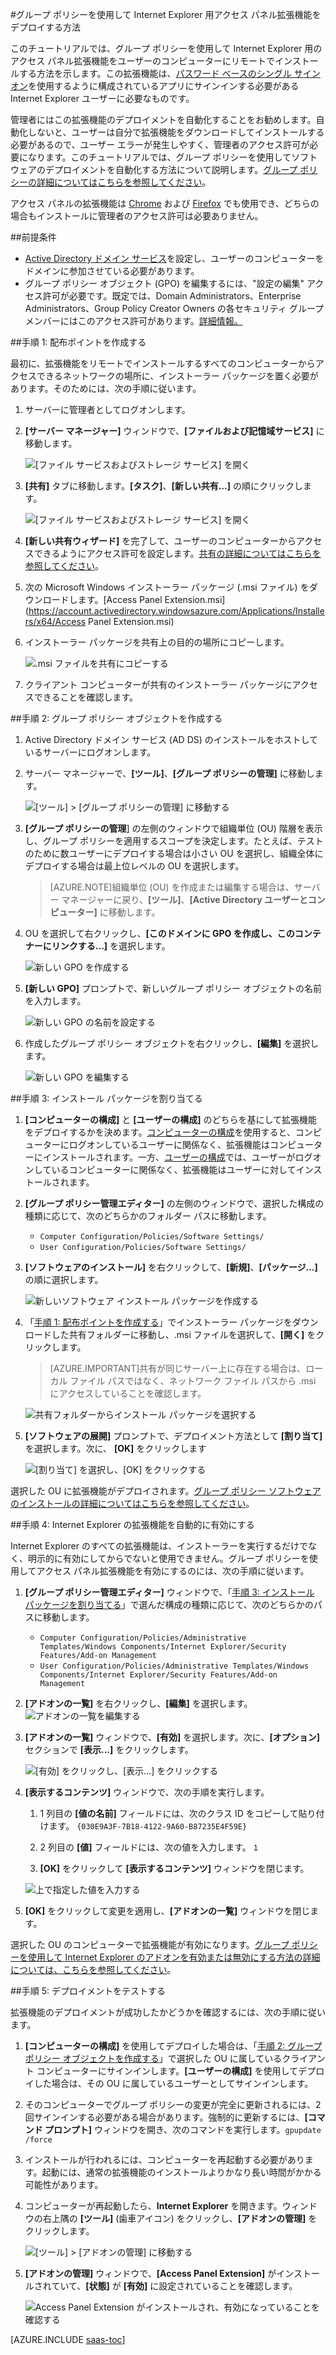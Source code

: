 <properties
   pageTitle="グループ ポリシーを使用して Internet Explorer 用アクセス パネル拡張機能をデプロイする方法 | Microsoft Azure"
   description="グループ ポリシーを使用してマイ アプリ ポータル用の Internet Explorer アドオンをデプロイする方法。"
   services="active-directory"
   documentationCenter=""
   authors="liviodlc"
   manager="stevenpo"
   editor=""/>
<tags
   ms.service="active-directory"
   ms.devlang="na"
   ms.topic="article"
   ms.tgt_pltfrm="na"
   ms.workload="identity"
   ms.date="09/28/2015"
   ms.author="liviodlc"/>

#グループ ポリシーを使用して Internet Explorer 用アクセス パネル拡張機能をデプロイする方法

このチュートリアルでは、グループ ポリシーを使用して Internet Explorer 用のアクセス パネル拡張機能をユーザーのコンピューターにリモートでインストールする方法を示します。この拡張機能は、[パスワード ベースのシングル サインオン](active-directory-appssoaccess-whatis.md#password-based-single-sign-on)を使用するように構成されているアプリにサインインする必要がある Internet Explorer ユーザーに必要なものです。

管理者にはこの拡張機能のデプロイメントを自動化することをお勧めします。自動化しないと、ユーザーは自分で拡張機能をダウンロードしてインストールする必要があるので、ユーザー エラーが発生しやすく、管理者のアクセス許可が必要になります。このチュートリアルでは、グループ ポリシーを使用してソフトウェアのデプロイメントを自動化する方法について説明します。[グループ ポリシーの詳細についてはこちらを参照してください](https://technet.microsoft.com/windowsserver/bb310732.aspx)。

アクセス パネルの拡張機能は [Chrome](https://go.microsoft.com/fwLink/?LinkID=311859) および [Firefox](https://go.microsoft.com/fwLink/?LinkID=626998) でも使用でき、どちらの場合もインストールに管理者のアクセス許可は必要ありません。

##前提条件

- [Active Directory ドメイン サービス](https://msdn.microsoft.com/library/aa362244%28v=vs.85%29.aspx)を設定し、ユーザーのコンピューターをドメインに参加させている必要があります。
- グループ ポリシー オブジェクト (GPO) を編集するには、"設定の編集" アクセス許可が必要です。既定では、Domain Administrators、Enterprise Administrators、Group Policy Creator Owners の各セキュリティ グループ メンバーにはこのアクセス許可があります。[詳細情報。](https://technet.microsoft.com/library/cc781991%28v=ws.10%29.aspx)

##手順 1: 配布ポイントを作成する

最初に、拡張機能をリモートでインストールするすべてのコンピューターからアクセスできるネットワークの場所に、インストーラー パッケージを置く必要があります。そのためには、次の手順に従います。

1. サーバーに管理者としてログオンします。

2. **[サーバー マネージャー]** ウィンドウで、**[ファイルおよび記憶域サービス]** に移動します。

	![[ファイル サービスおよびストレージ サービス] を開く](./media/active-directory-saas-ie-group-policy/files-services.png)

3. **[共有]** タブに移動します。**[タスク]**、**[新しい共有...]** の順にクリックします。

	![[ファイル サービスおよびストレージ サービス] を開く](./media/active-directory-saas-ie-group-policy/shares.png)

4. **[新しい共有ウィザード]** を完了して、ユーザーのコンピューターからアクセスできるようにアクセス許可を設定します。[共有の詳細についてはこちらを参照してください](https://technet.microsoft.com/library/cc753175.aspx)。

5. 次の Microsoft Windows インストーラー パッケージ (.msi ファイル) をダウンロードします。[Access Panel Extension.msi](https://account.activedirectory.windowsazure.com/Applications/Installers/x64/Access Panel Extension.msi)

6. インストーラー パッケージを共有上の目的の場所にコピーします。

	![.msi ファイルを共有にコピーする](./media/active-directory-saas-ie-group-policy/copy-package.png)

8. クライアント コンピューターが共有のインストーラー パッケージにアクセスできることを確認します。

##手順 2: グループ ポリシー オブジェクトを作成する

1. Active Directory ドメイン サービス (AD DS) のインストールをホストしているサーバーにログオンします。

2. サーバー マネージャーで、**[ツール]**、**[グループ ポリシーの管理]** に移動します。

	![[ツール] > [グループ ポリシーの管理] に移動する](./media/active-directory-saas-ie-group-policy/tools-gpm.png)

3. **[グループ ポリシーの管理**] の左側のウィンドウで組織単位 (OU) 階層を表示し、グループ ポリシーを適用するスコープを決定します。たとえば、テストのために数ユーザーにデプロイする場合は小さい OU を選択し、組織全体にデプロイする場合は最上位レベルの OU を選択します。

	> [AZURE.NOTE]組織単位 (OU) を作成または編集する場合は、サーバー マネージャーに戻り、**[ツール]**、**[Active Directory ユーザーとコンピューター]** に移動します。

4. OU を選択して右クリックし、**[このドメインに GPO を作成し、このコンテナーにリンクする...]** を選択します。

	![新しい GPO を作成する](./media/active-directory-saas-ie-group-policy/create-gpo.png)

5. **[新しい GPO]** プロンプトで、新しいグループ ポリシー オブジェクトの名前を入力します。

	![新しい GPO の名前を設定する](./media/active-directory-saas-ie-group-policy/name-gpo.png)

6. 作成したグループ ポリシー オブジェクトを右クリックし、**[編集]** を選択します。

	![新しい GPO を編集する](./media/active-directory-saas-ie-group-policy/edit-gpo.png)

##手順 3: インストール パッケージを割り当てる

1. **[コンピューターの構成]** と **[ユーザーの構成]** のどちらを基にして拡張機能をデプロイするかを決めます。[コンピューターの構成](https://technet.microsoft.com/library/cc736413%28v=ws.10%29.aspx)を使用すると、コンピューターにログオンしているユーザーに関係なく、拡張機能はコンピューターにインストールされます。一方、[ユーザーの構成](https://technet.microsoft.com/library/cc781953%28v=ws.10%29.aspx)では、ユーザーがログオンしているコンピューターに関係なく、拡張機能はユーザーに対してインストールされます。

2. **[グループ ポリシー管理エディター]** の左側のウィンドウで、選択した構成の種類に応じて、次のどちらかのフォルダー パスに移動します。
	- `Computer Configuration/Policies/Software Settings/`
	- `User Configuration/Policies/Software Settings/`

3. **[ソフトウェアのインストール]** を右クリックして、**[新規]**、**[パッケージ...]** の順に選択します。

	![新しいソフトウェア インストール パッケージを作成する](./media/active-directory-saas-ie-group-policy/new-package.png)

4. 「[手順 1: 配布ポイントを作成する](#step-1-create-the-distribution-point)」でインストーラー パッケージをダウンロードした共有フォルダーに移動し、.msi ファイルを選択して、**[開く]** をクリックします。

	> [AZURE.IMPORTANT]共有が同じサーバー上に存在する場合は、ローカル ファイル パスではなく、ネットワーク ファイル パスから .msi にアクセスしていることを確認します。

	![共有フォルダーからインストール パッケージを選択する](./media/active-directory-saas-ie-group-policy/select-package.png)

5. **[ソフトウェアの展開]** プロンプトで、デプロイメント方法として **[割り当て]** を選択します。次に、 **[OK]** をクリックします

	![[割り当て] を選択し、[OK] をクリックする](./media/active-directory-saas-ie-group-policy/deployment-method.png)

選択した OU に拡張機能がデプロイされます。[グループ ポリシー ソフトウェアのインストールの詳細についてはこちらを参照してください](https://technet.microsoft.com/library/cc738858%28v=ws.10%29.aspx)。

##手順 4: Internet Explorer の拡張機能を自動的に有効にする 

Internet Explorer のすべての拡張機能は、インストーラーを実行するだけでなく、明示的に有効にしてからでないと使用できません。グループ ポリシーを使用してアクセス パネル拡張機能を有効にするのには、次の手順に従います。

1. **[グループ ポリシー管理エディター]** ウィンドウで、「[手順 3: インストール パッケージを割り当てる](#step-3-assign-the-installation-package)」で選んだ構成の種類に応じて、次のどちらかのパスに移動します。
	- `Computer Configuration/Policies/Administrative Templates/Windows Components/Internet Explorer/Security Features/Add-on Management`
	- `User Configuration/Policies/Administrative Templates/Windows Components/Internet Explorer/Security Features/Add-on Management`

2. **[アドオンの一覧]** を右クリックし、**[編集]** を選択します。 ![アドオンの一覧を編集する](./media/active-directory-saas-ie-group-policy/edit-add-on-list.png)

3. **[アドオンの一覧]** ウィンドウで、**[有効]** を選択します。次に、**[オプション]** セクションで **[表示...]** をクリックします。

	![[有効] をクリックし、[表示...] をクリックする](./media/active-directory-saas-ie-group-policy/edit-add-on-list-window.png)

4. **[表示するコンテンツ]** ウィンドウで、次の手順を実行します。

	1. 1 列目の **[値の名前]** フィールドには、次のクラス ID をコピーして貼り付けます。 `{030E9A3F-7B18-4122-9A60-B87235E4F59E}`

	2. 2 列目の **[値]** フィールドには、次の値を入力します。 `1`

	3. **[OK]** をクリックして **[表示するコンテンツ]** ウィンドウを閉じます。

	![上で指定した値を入力する](./media/active-directory-saas-ie-group-policy/show-contents.png)

5. **[OK]** をクリックして変更を適用し、**[アドオンの一覧]** ウィンドウを閉じます。

選択した OU のコンピューターで拡張機能が有効になります。[グループ ポリシーを使用して Internet Explorer のアドオンを有効または無効にする方法の詳細については、こちらを参照してください](https://technet.microsoft.com/library/dn454941.aspx)。

##手順 5: デプロイメントをテストする

拡張機能のデプロイメントが成功したかどうかを確認するには、次の手順に従います。

1. **[コンピューターの構成]** を使用してデプロイした場合は、「[手順 2: グループ ポリシー オブジェクトを作成する](#step-2-create-the-group-policy-object)」で選択した OU に属しているクライアント コンピューターにサインインします。**[ユーザーの構成]** を使用してデプロイした場合は、その OU に属しているユーザーとしてサインインします。

2. そのコンピューターでグループ ポリシーの変更が完全に更新されるには、2 回サインインする必要がある場合があります。強制的に更新するには、**[コマンド プロンプト]** ウィンドウを開き、次のコマンドを実行します。`gpupdate /force`

3. インストールが行われるには、コンピューターを再起動する必要があります。起動には、通常の拡張機能のインストールよりかなり長い時間がかかる可能性があります。

4. コンピューターが再起動したら、**Internet Explorer** を開きます。ウィンドウの右上隅の **[ツール]** (歯車アイコン) をクリックし、**[アドオンの管理]** をクリックします。

	![[ツール] > [アドオンの管理] に移動する](./media/active-directory-saas-ie-group-policy/manage-add-ons.png)

5. **[アドオンの管理]** ウィンドウで、**[Access Panel Extension]** がインストールされていて、**[状態]** が **[有効]** に設定されていることを確認します。

	![Access Panel Extension がインストールされ、有効になっていることを確認する](./media/active-directory-saas-ie-group-policy/verify-install.png)

[AZURE.INCLUDE [saas-toc](../../includes/active-directory-saas-toc.md)]

<!---HONumber=Oct15_HO3-->
